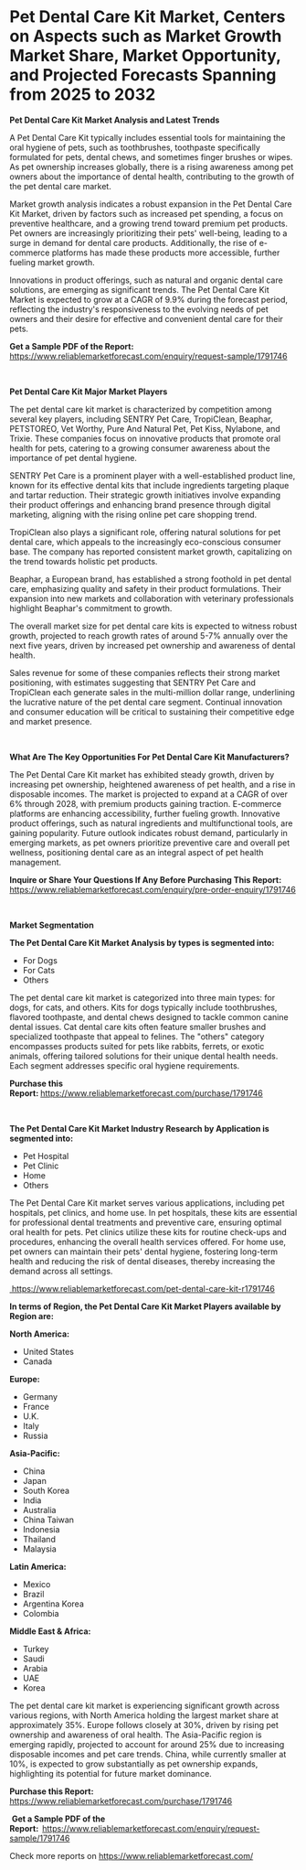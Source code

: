 <p><h1>Pet Dental Care Kit Market, Centers on Aspects such as Market Growth Market Share, Market Opportunity, and Projected Forecasts Spanning from 2025 to 2032</h1></p><p><strong>Pet Dental Care Kit Market Analysis and Latest Trends</strong></p>
<p><p>A Pet Dental Care Kit typically includes essential tools for maintaining the oral hygiene of pets, such as toothbrushes, toothpaste specifically formulated for pets, dental chews, and sometimes finger brushes or wipes. As pet ownership increases globally, there is a rising awareness among pet owners about the importance of dental health, contributing to the growth of the pet dental care market.</p><p>Market growth analysis indicates a robust expansion in the Pet Dental Care Kit Market, driven by factors such as increased pet spending, a focus on preventive healthcare, and a growing trend toward premium pet products. Pet owners are increasingly prioritizing their pets' well-being, leading to a surge in demand for dental care products. Additionally, the rise of e-commerce platforms has made these products more accessible, further fueling market growth.</p><p>Innovations in product offerings, such as natural and organic dental care solutions, are emerging as significant trends. The Pet Dental Care Kit Market is expected to grow at a CAGR of 9.9% during the forecast period, reflecting the industry's responsiveness to the evolving needs of pet owners and their desire for effective and convenient dental care for their pets.</p></p>
<p><strong>Get a Sample PDF of the Report:&nbsp;</strong> <a href="https://www.reliablemarketforecast.com/enquiry/request-sample/1791746?utm_campaign=2288&utm_medium=2&utm_source=Github&utm_content=ia&utm_term=04042025&utm_id=pet-dental-care-kit">https://www.reliablemarketforecast.com/enquiry/request-sample/1791746</a></p>
<p>&nbsp;</p>
<p><strong>Pet Dental Care Kit Major Market Players</strong></p>
<p><p>The pet dental care kit market is characterized by competition among several key players, including SENTRY Pet Care, TropiClean, Beaphar, PETSTOREO, Vet Worthy, Pure And Natural Pet, Pet Kiss, Nylabone, and Trixie. These companies focus on innovative products that promote oral health for pets, catering to a growing consumer awareness about the importance of pet dental hygiene.</p><p>SENTRY Pet Care is a prominent player with a well-established product line, known for its effective dental kits that include ingredients targeting plaque and tartar reduction. Their strategic growth initiatives involve expanding their product offerings and enhancing brand presence through digital marketing, aligning with the rising online pet care shopping trend.</p><p>TropiClean also plays a significant role, offering natural solutions for pet dental care, which appeals to the increasingly eco-conscious consumer base. The company has reported consistent market growth, capitalizing on the trend towards holistic pet products.</p><p>Beaphar, a European brand, has established a strong foothold in pet dental care, emphasizing quality and safety in their product formulations. Their expansion into new markets and collaboration with veterinary professionals highlight Beaphar's commitment to growth.</p><p>The overall market size for pet dental care kits is expected to witness robust growth, projected to reach growth rates of around 5-7% annually over the next five years, driven by increased pet ownership and awareness of dental health.</p><p>Sales revenue for some of these companies reflects their strong market positioning, with estimates suggesting that SENTRY Pet Care and TropiClean each generate sales in the multi-million dollar range, underlining the lucrative nature of the pet dental care segment. Continual innovation and consumer education will be critical to sustaining their competitive edge and market presence.</p></p>
<p>&nbsp;</p>
<p><strong>What Are The Key Opportunities For Pet Dental Care Kit Manufacturers?</strong></p>
<p><p>The Pet Dental Care Kit market has exhibited steady growth, driven by increasing pet ownership, heightened awareness of pet health, and a rise in disposable incomes. The market is projected to expand at a CAGR of over 6% through 2028, with premium products gaining traction. E-commerce platforms are enhancing accessibility, further fueling growth. Innovative product offerings, such as natural ingredients and multifunctional tools, are gaining popularity. Future outlook indicates robust demand, particularly in emerging markets, as pet owners prioritize preventive care and overall pet wellness, positioning dental care as an integral aspect of pet health management.</p></p>
<p><strong>Inquire or Share Your Questions If Any Before Purchasing This Report:</strong> <a href="https://www.reliablemarketforecast.com/enquiry/pre-order-enquiry/1791746?utm_campaign=2288&utm_medium=2&utm_source=Github&utm_content=ia&utm_term=04042025&utm_id=pet-dental-care-kit">https://www.reliablemarketforecast.com/enquiry/pre-order-enquiry/1791746</a></p>
<p>&nbsp;</p>
<p><strong>Market Segmentation</strong></p>
<p><strong>The Pet Dental Care Kit Market Analysis by types is segmented into:</strong></p>
<p><ul><li>For Dogs</li><li>For Cats</li><li>Others</li></ul></p>
<p><p>The pet dental care kit market is categorized into three main types: for dogs, for cats, and others. Kits for dogs typically include toothbrushes, flavored toothpaste, and dental chews designed to tackle common canine dental issues. Cat dental care kits often feature smaller brushes and specialized toothpaste that appeal to felines. The "others" category encompasses products suited for pets like rabbits, ferrets, or exotic animals, offering tailored solutions for their unique dental health needs. Each segment addresses specific oral hygiene requirements.</p></p>
<p><strong>Purchase this Report:&nbsp;</strong><a href="https://www.reliablemarketforecast.com/purchase/1791746?utm_campaign=2288&utm_medium=2&utm_source=Github&utm_content=ia&utm_term=04042025&utm_id=pet-dental-care-kit">https://www.reliablemarketforecast.com/purchase/1791746</a></p>
<p>&nbsp;</p>
<p><strong>The Pet Dental Care Kit Market Industry Research by Application is segmented into:</strong></p>
<p><ul><li>Pet Hospital</li><li>Pet Clinic</li><li>Home</li><li>Others</li></ul></p>
<p><p>The Pet Dental Care Kit market serves various applications, including pet hospitals, pet clinics, and home use. In pet hospitals, these kits are essential for professional dental treatments and preventive care, ensuring optimal oral health for pets. Pet clinics utilize these kits for routine check-ups and procedures, enhancing the overall health services offered. For home use, pet owners can maintain their pets' dental hygiene, fostering long-term health and reducing the risk of dental diseases, thereby increasing the demand across all settings.</p></p>
<p><a href="https://www.reliablemarketforecast.com/pet-dental-care-kit-r1791746?utm_campaign=2288&utm_medium=2&utm_source=Github&utm_content=ia&utm_term=04042025&utm_id=pet-dental-care-kit">&nbsp;https://www.reliablemarketforecast.com/pet-dental-care-kit-r1791746</a></p>
<p><strong>In terms of Region, the Pet Dental Care Kit Market Players available by Region are:</strong></p>
<p>
    <p> <strong> North America: </strong>
        <ul>
            <li>United States</li>
            <li>Canada</li>
        </ul>
        </p> 
    <p> <strong> Europe: </strong>
        <ul>
            <li>Germany</li>
            <li>France</li>
            <li>U.K.</li>
            <li>Italy</li>
            <li>Russia</li>
        </ul>
        </p> 
    <p> <strong> Asia-Pacific: </strong>
        <ul>
            <li>China</li>
            <li>Japan</li>
            <li>South Korea</li>
            <li>India</li>
            <li>Australia</li>
            <li>China Taiwan</li>
            <li>Indonesia</li>
            <li>Thailand</li>
            <li>Malaysia</li>
        </ul>
        </p> 
    <p> <strong> Latin America: </strong>
        <ul>
            <li>Mexico</li>
            <li>Brazil</li>
            <li>Argentina Korea</li>
            <li>Colombia</li>
        </ul>
        </p> 
    <p> <strong> Middle East & Africa: </strong>
        <ul>
            <li>Turkey</li>
            <li>Saudi</li>
            <li>Arabia</li>
            <li>UAE</li>
            <li>Korea</li>
        </ul>
    </p>
    </p>
<p><p>The pet dental care kit market is experiencing significant growth across various regions, with North America holding the largest market share at approximately 35%. Europe follows closely at 30%, driven by rising pet ownership and awareness of oral health. The Asia-Pacific region is emerging rapidly, projected to account for around 25% due to increasing disposable incomes and pet care trends. China, while currently smaller at 10%, is expected to grow substantially as pet ownership expands, highlighting its potential for future market dominance.</p></p>
<p><strong>Purchase this Report: </strong><a href="https://www.reliablemarketforecast.com/purchase/1791746?utm_campaign=2288&utm_medium=2&utm_source=Github&utm_content=ia&utm_term=04042025&utm_id=pet-dental-care-kit">https://www.reliablemarketforecast.com/purchase/1791746</a></p>
<p>&nbsp;<strong>Get a Sample PDF of the Report:&nbsp;&nbsp;</strong><a href="https://www.reliablemarketforecast.com/enquiry/request-sample/1791746?utm_campaign=2288&utm_medium=2&utm_source=Github&utm_content=ia&utm_term=04042025&utm_id=pet-dental-care-kit">https://www.reliablemarketforecast.com/enquiry/request-sample/1791746</a></p>
<p><strong></strong></p>
<p>Check more reports on <a href="https://www.reliablemarketforecast.com/?utm_campaign=2288&utm_medium=2&utm_source=Github&utm_content=ia&utm_term=04042025&utm_id=pet-dental-care-kit">https://www.reliablemarketforecast.com/</a></p>